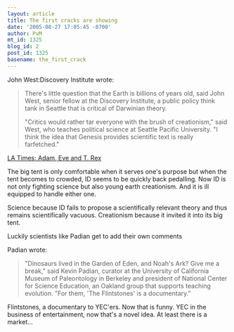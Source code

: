 ```yaml
---
layout: article
title: The first cracks are showing
date: '2005-08-27 17:05:45 -0700'
author: PvM
mt_id: 1325
blog_id: 2
post_id: 1325
basename: the_first_crack
---
```

John West:Discovery Institute wrote:

> There's little question that the Earth is billions of years old, said John West, senior fellow at the Discovery Institute, a public policy think tank in Seattle that is critical of Darwinian theory.
> 
> "Critics would rather tar everyone with the brush of creationism," said West, who teaches political science at Seattle Pacific University. "I think the idea that Genesis provides scientific text is really farfetched."


[LA Times: Adam, Eve and T. Rex](http://www.latimes.com/news/local/la-me-dinosaurs27aug27,0,3988775,full.story?coll=la-home-headlines)

The big tent is only comfortable when it serves one's purpose but when the tent becomes to crowded, ID seems to be quickly back pedalling. Now ID is not only fighting science but also young earth creationism. And it is ill equipped to handle either one. 

Science because ID fails to propose a scientifically relevant theory and thus remains scientifically vacuous. Creationism because it invited it into its big tent.

Luckily scientists like Padian get to add their own comments

Padian wrote:

> "Dinosaurs lived in the Garden of Eden, and Noah's Ark? Give me a break," said Kevin Padian, curator at the University of California Museum of Paleontology in Berkeley and president of National Center for Science Education, an Oakland group that supports teaching evolution. "For them, 'The Flintstones' is a documentary."

Flintstones, a documentary to YEC'ers. Now that is funny. YEC in the business of entertainment, now that's a novel idea. At least there is a market...
